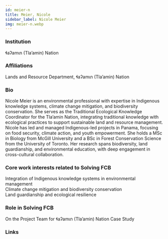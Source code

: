 ```yaml
---
id: meier-n
title: Meier, Nicole
sidebar_label: Nicole Meier
img: meier-n.webp
---
```


### Institution

ɬaʔamɩn (Tla’amin) Nation

### Affiliations

Lands and Resource Department, ɬaʔamɩn (Tla’amin) Nation  

### Bio

Nicole Meier is an environmental professional with expertise in Indigenous knowledge systems, climate change mitigation, and biodiversity conservation. She serves as the Traditional Ecological Knowledge Coordinator for the Tla’amin Nation, integrating traditional knowledge with ecological practices to support sustainable land and resource management. Nicole has led and managed Indigenous-led projects in Panama, focusing on food security, climate action, and youth empowerment. She holds a MSc in Biology from McGill University and a BSc in Forest Conservation Science from the University of Toronto. Her research spans biodiversity, land guardianship, and environmental education, with deep engagement in cross-cultural collaboration.

### Core work interests related to Solving FCB

Integration of Indigenous knowledge systems in environmental management  
Climate change mitigation and biodiversity conservation  
Land guardianship and ecological resilience

### Role in Solving FCB

On the Project Team for ɬaʔamɩn (Tla’amin) Nation Case Study

### Links


